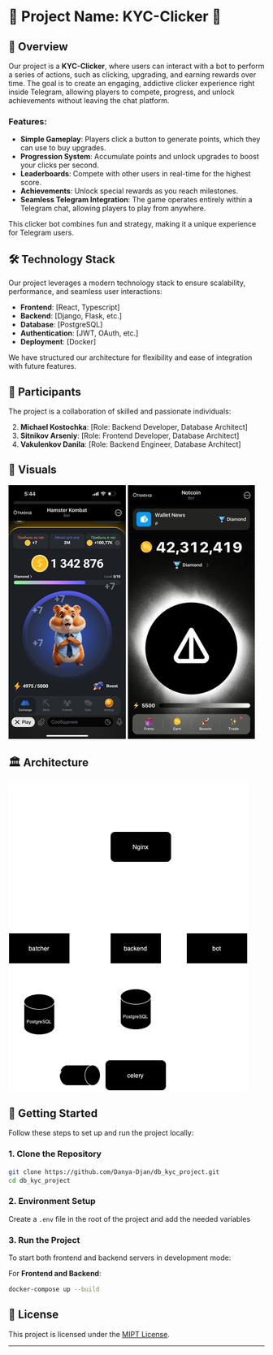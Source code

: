 # 🌟 Project Name: **KYC-Clicker** 🌟

## 📖 **Overview**

Our project is a **KYC-Clicker**, where users can interact with a bot to perform a series of actions, such as clicking, upgrading, and earning rewards over time. The goal is to create an engaging, addictive clicker experience right inside Telegram, allowing players to compete, progress, and unlock achievements without leaving the chat platform.

### **Features**:
- **Simple Gameplay**: Players click a button to generate points, which they can use to buy upgrades.
- **Progression System**: Accumulate points and unlock upgrades to boost your clicks per second.
- **Leaderboards**: Compete with other users in real-time for the highest score.
- **Achievements**: Unlock special rewards as you reach milestones.
- **Seamless Telegram Integration**: The game operates entirely within a Telegram chat, allowing players to play from anywhere.

This clicker bot combines fun and strategy, making it a unique experience for Telegram users.

## 🛠 **Technology Stack**

Our project leverages a modern technology stack to ensure scalability, performance, and seamless user interactions:

- **Frontend**: [React, Typescript]
- **Backend**: [Django, Flask, etc.]
- **Database**: [PostgreSQL]
- **Authentication**: [JWT, OAuth, etc.]
- **Deployment**: [Docker]

We have structured our architecture for flexibility and ease of integration with future features.

## 👥 **Participants**

The project is a collaboration of skilled and passionate individuals:

2. **Michael Kostochka**: [Role: Backend Developer, Database Architect]
3. **Sitnikov Arseniy**: [Role: Frontend Developer, Database Architect]
4. **Vakulenkov Danila**: [Role: Backend Engineer, Database Architect]

## 🎨 **Visuals**

![Clicker Game Mockup1](./mockups/Hamster.png)
![Clicker Game Mockup2](./mockups/Notcoin.png)

## **🏛️ Architecture**
![Architecture](./mockups/architecture.png)

## 🚀 **Getting Started**

Follow these steps to set up and run the project locally:

### **1. Clone the Repository**

```bash
git clone https://github.com/Danya-Djan/db_kyc_project.git
cd db_kyc_project
```

### **2. Environment Setup**

Create a `.env` file in the root of the project and add the needed variables

### **3. Run the Project**

To start both frontend and backend servers in development mode:

For **Frontend and Backend**:

```bash
docker-compose up --build
```

## 📜 **License**

This project is licensed under the [MIPT License](https://github.com/MIPT-ILab/MDSP/blob/master/LICENSE).

---
